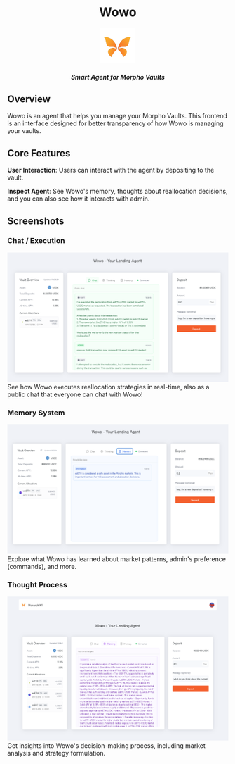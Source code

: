 <div align="center">
  <h1> Wowo </h1>
  <img height=80 src="./imgs/logo.png"/>
  <h5 align="center"> Smart Agent for Morpho Vaults</h5>
</div>

## Overview
Wowo is an agent that helps you manage your Morpho Vaults. This frontend is an interface designed for better transparency of how Wowo is managing your vaults.

## Core Features

**User Interaction**: Users can interact with the agent by depositing to the vault.

**Inspect Agent**: See Wowo's memory, thoughts about reallocation decisions, and you can also see how it interacts 
with admin.

## Screenshots

### Chat / Execution
<img src="./imgs/execute.png" alt="Reallocation Screenshot"/>
See how Wowo executes reallocation strategies in real-time, also as a public chat that everyone can chat with Wowo!

### Memory System
<img src="./imgs/memory.png" alt="Memory Screenshot"/>
Explore what Wowo has learned about market patterns, admin's preference (commands), and more.

### Thought Process
<img src="./imgs/think.png" alt="Thinking Screenshot"/>
Get insights into Wowo's decision-making process, including market analysis and strategy formulation.

